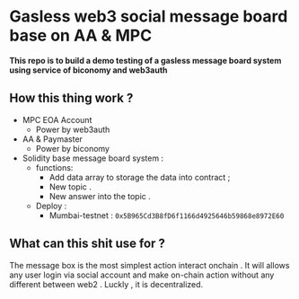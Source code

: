 # Gasless web3 social message board base on AA & MPC

**This repo is to build a demo testing of a gasless message board system using service of biconomy and web3auth**

## How this thing work ? 

- MPC EOA Account 
    - Power by web3auth
- AA & Paymaster 
    - Power by biconomy
- Solidity base message board system :
    - functions:
        - Add data array to storage the data into contract ; 
        - New topic .
        - New answer into the topic .
    - Deploy :
        - Mumbai-testnet : `0x5B965Cd3B8fD6f1166d4925646b59868e8972E60`

## What can this shit use for ?

The message box is the most simplest action interact onchain . It will allows any user login via social account and make on-chain action without any different between web2 . 
Luckly , it is decentralized.